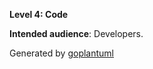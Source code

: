 **Level 4: Code**

**Intended audience**: Developers.

Generated by [goplantuml](https://github.com/jfeliu007/goplantuml)